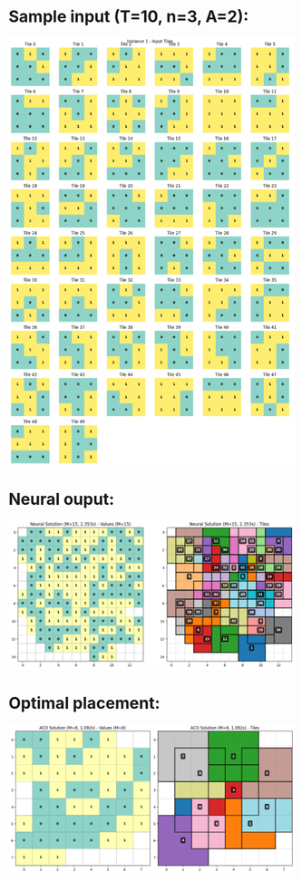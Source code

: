 # Sample input (T=10, n=3, A=2):

![input](figure/input.png)

# Neural ouput:

![neural_output](figure/neural_output.png)

# Optimal placement:

![optimal](figure/optimal.png)
